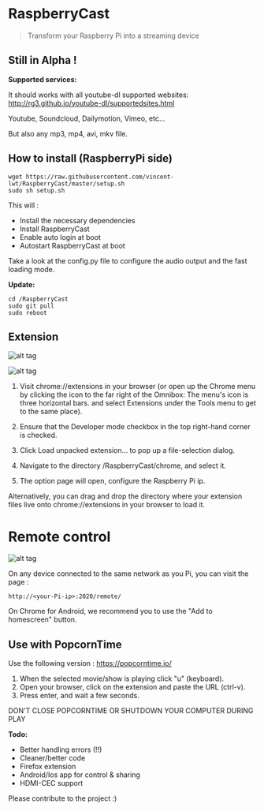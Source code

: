 # RaspberryCast
> Transform your Raspberry Pi into a streaming device

## Still in Alpha !

**Supported services:**

It should works with all youtube-dl supported websites: 
http://rg3.github.io/youtube-dl/supportedsites.html

Youtube, Soundcloud, Dailymotion, Vimeo, etc...

But also any mp3, mp4, avi, mkv file.


## How to install (RaspberryPi side)

```
wget https://raw.githubusercontent.com/vincent-lwt/RaspberryCast/master/setup.sh
sudo sh setup.sh
```

This will :
- Install the necessary dependencies
- Install RaspberryCast
- Enable auto login at boot
- Autostart RaspberryCast at boot

Take a look at the config.py file to configure the audio output and the fast loading mode.

**Update:**

```
cd /RaspberryCast
sudo git pull
sudo reboot
```

## Extension

![alt tag](https://raw.githubusercontent.com/vincent-lwt/RaspberryCast/master/images/extension.png)

![alt tag](https://raw.githubusercontent.com/vincent-lwt/RaspberryCast/master/images/rightclick.png)

1. Visit chrome://extensions in your browser (or open up the Chrome menu by clicking the icon to the far right of the Omnibox:  The menu's icon is three horizontal bars. and select Extensions under the Tools menu to get to the same place).

2. Ensure that the Developer mode checkbox in the top right-hand corner is checked.

3. Click Load unpacked extension… to pop up a file-selection dialog.

4. Navigate to the directory /RaspberryCast/chrome, and select it.

5. The option page will open, configure the Raspberry Pi ip.

Alternatively, you can drag and drop the directory where your extension files live onto chrome://extensions in your browser to load it.

# Remote control

![alt tag](https://raw.githubusercontent.com/vincent-lwt/RaspberryCast/master/images/android.png)

On any device connected to the same network as you Pi, you can visit the page :
```
http://<your-Pi-ip>:2020/remote/
```
On Chrome for Android, we recommend you to use the "Add to homescreen" button.

## Use with PopcornTime

Use the following version : https://popcorntime.io/

1. When the selected movie/show is playing click "u" (keyboard).
2. Open your browser, click on the extension and paste the URL (ctrl-v).
3. Press enter, and wait a few seconds.

DON'T CLOSE POPCORNTIME OR SHUTDOWN YOUR COMPUTER DURING PLAY

**Todo:**

- Better handling errors (!!)
- Cleaner/better code
- Firefox extension
- Android/Ios app for control & sharing
- HDMI-CEC support

Please contribute to the project :)
